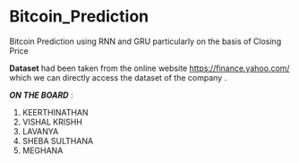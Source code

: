 # Bitcoin_Prediction
Bitcoin Prediction using RNN and GRU particularly on the basis of Closing Price 

**Dataset**
 had been taken from the online website https://finance.yahoo.com/ which we can directly access the dataset of the company .

***ON THE BOARD*** :
 1) KEERTHINATHAN 
 2) VISHAL KRISHH
 3)  LAVANYA
 4) SHEBA SULTHANA
 5)  MEGHANA


